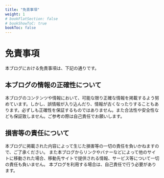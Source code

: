 ```yaml
---
title: "免責事項"
weight: 1
# bookFlatSection: false
# bookShowToC: true
bookToc: false
---
```


# 免責事項

本ブログにおける免責事項は、下記の通りです。

## 本ブログの情報の正確性について

本ブログのコンテンツや情報において、可能な限り正確な情報を掲載するよう努めています。しかし、誤情報が入り込んだり、情報が古くなったりすることもあります。必ずしも正確性を保証するものではありません。また合法性や安全性なども保証致しません。ご参考の際は自己責任でお願いします。

## 損害等の責任について

本ブログに掲載された内容によって生じた損害等の一切の責任を負いかねますので、ご了承ください。
また本ブログからリンクやバナーなどによって他のサイトに移動された場合、移動先サイトで提供される情報、サービス等について一切の責任も負いません。
本ブログを利用する場合は、自己責任で行う必要があります。
